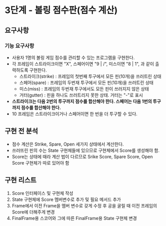 # 3단계 - 볼링 점수판(점수 계산)

## 요구사항
### 기능 요구사항
* 사용자 1명의 볼링 게임 점수를 관리할 수 있는 프로그램을 구현한다.
* 각 프레임이 스트라이크이면 "X", 스페어이면 "9 | /", 미스이면 "8 | 1", 과 같이 출력하도록 구현한다.
    * 스트라이크(strike) : 프레임의 첫번째 투구에서 모든 핀(10개)을 쓰러트린 상태
    * 스페어(spare) : 프레임의 두번재 투구에서 모든 핀(10개)을 쓰러트린 상태
    * 미스(miss) : 프레임의 두번재 투구에서도 모든 핀이 쓰러지지 않은 상태
    * 거터(gutter) : 핀을 하나도 쓰러트리지 못한 상태. 거터는 "-"로 표시
* **스트라이크는 다음 2번의 투구까지 점수를 합산해야 한다. 스페어는 다음 1번의 투구까지 점수를 합산해야 한다.**
* 10 프레임은 스트라이크이거나 스페어이면 한 번을 더 투구할 수 있다.


## 구현 전 분석
* 점수 계산은 Strike, Spare, Open 세가지 상태에서 계산한다.
* 쓰러뜨린 핀의 수는 State 구현체들에 있으므로 구현체에서 Score를 생성해야 함.
* Score는 상태에 때라 계산 법이 다르므로 Srike Score, Spare Score, Open Score 구현체가 따로 있어야 함 

## 구현 리스트
1. Score 인터페이스 및 구현체 작성
2. State 구현체에 Score 멤버변수로 추가 및 필요 메서드 추가
3. Frame에서 이전 Frame을 멤버 변수로 갖게 수정 후 공을 굴릴 때 이전 프레임의 Score에 더해주게 변경
4. FinalFrame용 스코어와 그에 따른 FinalFrame용 State 구현체 변경
